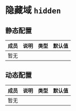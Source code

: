 # 隐藏域 `hidden`

## 静态配置

| 成员 | 说明 | 类型 | 默认值 |
| --- | --- | --- | --- |
| 暂无 |||||

## 动态配置

| 成员 | 说明 | 类型 | 默认值 |
| --- | --- | --- | --- |
| 暂无 |||||
